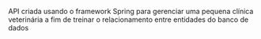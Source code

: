 API criada usando o framework Spring para gerenciar uma pequena clínica veterinária a fim de treinar o relacionamento entre entidades do banco de dados

